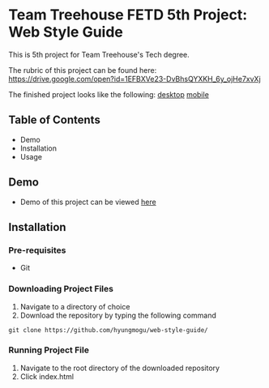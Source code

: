 # Team Treehouse FETD 5th Project: Web Style Guide

This is 5th project for Team Treehouse's Tech degree.

The rubric of this project can be found here:
https://drive.google.com/open?id=1EFBXVe23-DvBhsQYXKH_6y_ojHe7xvXj

The finished project looks like the following: [desktop](https://drive.google.com/open?id=1uT-3wDuSBRdKCLnnIYWmxL8DOznDFqE2) [mobile](https://drive.google.com/open?id=1ujnO-YIrW51_gqDU7oNg4vAIu9_YJH-l)


## Table of Contents
- Demo
- Installation
- Usage


## Demo
- Demo of this project can be viewed [here](https://hyungmogu.github.com/web-style-guide)

## Installation
### Pre-requisites
- Git

### Downloading Project Files
1. Navigate to a directory of choice
2. Download the repository by typing the following command
```
git clone https://github.com/hyungmogu/web-style-guide/
```

### Running Project File
1. Navigate to the root directory of the downloaded repository
2. Click index.html

